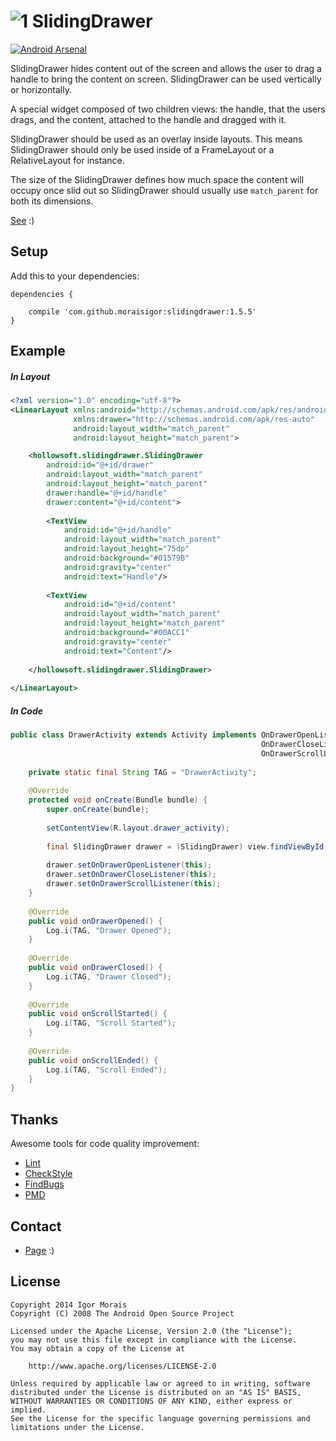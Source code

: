 # ![1] SlidingDrawer

[![Android Arsenal](https://img.shields.io/badge/Android%20Arsenal-SlidingDrawer-brightgreen.svg?style=flat)](https://android-arsenal.com/details/1/765)

SlidingDrawer hides content out of the screen and allows the user to drag a handle to bring the content on screen. SlidingDrawer can be used vertically or horizontally.

A special widget composed of two children views: the handle, that the users drags, and the content, attached to the handle and dragged with it.

SlidingDrawer should be used as an overlay inside layouts. This means SlidingDrawer should only be used inside of a FrameLayout or a RelativeLayout for instance.

The size of the SlidingDrawer defines how much space the content will occupy once slid out so SlidingDrawer should usually use `match_parent` for both its dimensions.

[See](http://developer.android.com/reference/android/widget/SlidingDrawer.html) :)


Setup
-----

Add this to your dependencies:

```
dependencies {
    
    compile 'com.github.moraisigor:slidingdrawer:1.5.5'
}
```


Example
-------

##### In Layout

```xml
<?xml version="1.0" encoding="utf-8"?>
<LinearLayout xmlns:android="http://schemas.android.com/apk/res/android"
              xmlns:drawer="http://schemas.android.com/apk/res-auto"
              android:layout_width="match_parent"
              android:layout_height="match_parent">

    <hollowsoft.slidingdrawer.SlidingDrawer
        android:id="@+id/drawer"
        android:layout_width="match_parent"
        android:layout_height="match_parent"
        drawer:handle="@+id/handle"
        drawer:content="@+id/content">
        
        <TextView
            android:id="@+id/handle"
            android:layout_width="match_parent"
            android:layout_height="75dp"
            android:background="#01579B"
            android:gravity="center"
            android:text="Handle"/>
            
        <TextView
            android:id="@+id/content"
            android:layout_width="match_parent"
            android:layout_height="match_parent"
            android:background="#00ACC1"
            android:gravity="center"
            android:text="Content"/>
    
    </hollowsoft.slidingdrawer.SlidingDrawer>
    
</LinearLayout>
```

##### In Code

```java
public class DrawerActivity extends Activity implements OnDrawerOpenListener,
                                                        OnDrawerCloseListener,
                                                        OnDrawerScrollListener {
                                                
    private static final String TAG = "DrawerActivity";
    
    @Override
    protected void onCreate(Bundle bundle) {
        super.onCreate(bundle);
        
        setContentView(R.layout.drawer_activity);
        
        final SlidingDrawer drawer = (SlidingDrawer) view.findViewById(R.id.drawer);
        
        drawer.setOnDrawerOpenListener(this);
        drawer.setOnDrawerCloseListener(this);
        drawer.setOnDrawerScrollListener(this);
    }
    
    @Override
    public void onDrawerOpened() {
        Log.i(TAG, "Drawer Opened");
    }
    
    @Override
    public void onDrawerClosed() {
        Log.i(TAG, "Drawer Closed");
    }
    
    @Override
    public void onScrollStarted() {
        Log.i(TAG, "Scroll Started");
    }
    
    @Override
    public void onScrollEnded() {
        Log.i(TAG, "Scroll Ended");
    }
}
```


Thanks
------

Awesome tools for code quality improvement:

* [Lint](http://developer.android.com/tools/help/lint.html)
* [CheckStyle](http://checkstyle.sourceforge.net)
* [FindBugs](http://findbugs.sourceforge.net)
* [PMD](http://pmd.sourceforge.net)


Contact
-------

* [Page](http://igormorais.com) :)


License
-------

```
Copyright 2014 Igor Morais
Copyright (C) 2008 The Android Open Source Project
    
Licensed under the Apache License, Version 2.0 (the "License");
you may not use this file except in compliance with the License.
You may obtain a copy of the License at

    http://www.apache.org/licenses/LICENSE-2.0
    
Unless required by applicable law or agreed to in writing, software
distributed under the License is distributed on an "AS IS" BASIS,
WITHOUT WARRANTIES OR CONDITIONS OF ANY KIND, either express or implied.
See the License for the specific language governing permissions and
limitations under the License.
```

[1]: https://raw.githubusercontent.com/MoraisIgor/SlidingDrawer/master/Asset/Icon.png
